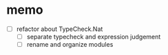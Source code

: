 memo
====

* [ ] refactor about TypeCheck.Nat
	+ [ ] separate typecheck and expression judgement
	+ [ ] rename and organize modules

